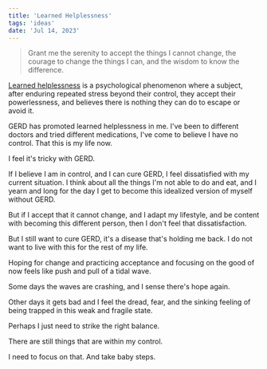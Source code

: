 ```yaml
---
title: 'Learned Helplessness'
tags: 'ideas'
date: 'Jul 14, 2023'
---
```


> Grant me the serenity to accept the things I cannot change, the courage to change the things I can, and the wisdom to know the difference.

[Learned helplessness](https://en.wikipedia.org/wiki/Learned_helplessness?useskin=vector) is a psychological phenomenon where a subject, after enduring repeated stress beyond their control, they accept their powerlessness, and believes there is nothing they can do to escape or avoid it.

GERD has promoted learned helplessness in me. I've been to different doctors and tried different medications, I've come to believe I have no control. That this is my life now.

I feel it's tricky with GERD.

If I believe I am in control, and I can cure GERD, I feel dissatisfied with my current situation. I think about all the things I'm not able to do and eat, and I yearn and long for the day I get to become this idealized version of myself without GERD.

But if I accept that it cannot change, and I adapt my lifestyle, and be content with becoming this different person, then I don't feel that dissatisfaction.

But I still want to cure GERD, it's a disease that's holding me back. I do not want to live with this for the rest of my life.

Hoping for change and practicing acceptance and focusing on the good of now feels like push and pull of a tidal wave.

Some days the waves are crashing, and I sense there's hope again.

Other days it gets bad and I feel the dread, fear, and the sinking feeling of being trapped in this weak and fragile state.

Perhaps I just need to strike the right balance.

There are still things that are within my control.

I need to focus on that. And take baby steps.
